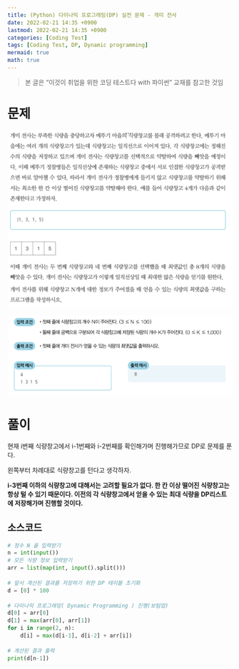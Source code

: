 ```yaml
---
title: (Python) 다이나믹 프로그래밍(DP) 실전 문제 - 개미 전사
date: 2022-02-21 14:35 +0900
lastmod: 2022-02-21 14:35 +0900
categories: [Coding Test]
tags: [Coding Test, DP, Dynamic programming]
mermaid: true
math: true
---
```


> 본 글은 “이것이 취업을 위한 코딩 테스트다 with 파이썬” 교재를 참고한 것임
> 

# 문제

![Untitled](/assets/img/2022-02-21-dp4/Untitled.png)

![Untitled](/assets/img/2022-02-21-dp4/Untitled%201.png)

# 풀이

현재 i번째 식량창고에서 i-1번째와 i-2번째를 확인해가며 진행해가므로 DP로 문제를 푼다.

왼쪽부터 차례대로 식량창고를 턴다고 생각하자.

**i-3번째 이하의 식량창고에 대해서는 고려할 필요가 없다. 한 칸 이상 떨어진 식량창고는 항상 털 수 있기 때문이다. 이전의 각 식량창고에서 얻을 수 있는 최대 식량을 DP리스트에 저장해가며 진행할 것이다.**

## 소스코드

```python
# 정수 N 을 입력받기
n = int(input()) 
# 모든 식량 정보 입력받기
arr = list(map(int, input().split()))

# 앞서 계산된 결과를 저장하기 위한 DP 테이블 초기화
d = [0] * 100

# 다이나믹 프로그래밍( Dynamic Programming ) 진행(보텀업)
d[0] = arr[0]
d[1] = max(arr[0], arr[1])
for i in range(2, n):
    d[i] = max(d[i-1], d[i-2] + arr[i]) 

# 계산된 결과 출력
print(d[n-1])
```